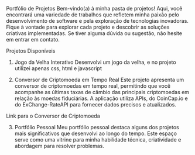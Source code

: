 
Portfólio de Projetos
Bem-vindo(a) à minha pasta de projetos! Aqui, você encontrará uma variedade de trabalhos que refletem minha paixão pelo desenvolvimento de software e pela exploração de tecnologias inovadoras. Fique à vontade para explorar cada projeto e descobrir as soluções criativas implementadas. Se tiver alguma dúvida ou sugestão, não hesite em entrar em contato.

Projetos Disponíveis
1. Jogo da Velha Interativo
Desenvolvi um jogo da velha, e no projeto utilizei apenas css, html e javascript


2. Conversor de Criptomoeda em Tempo Real
Este projeto apresenta um conversor de criptomoedas em tempo real, permitindo que você acompanhe as últimas taxas de câmbio das principais criptomoedas em relação às moedas fiduciárias. A aplicação utiliza APIs, do CoinCap.io e do ExChange-RateAPI para fornecer dados precisos e atualizados.

Link para o Conversor de Criptomoeda

3. Portfólio Pessoal
Meu portfólio pessoal destaca alguns dos projetos mais significativos que desenvolvi ao longo do tempo. Este espaço serve como uma vitrine para minha habilidade técnica, criatividade e abordagem para resolver problemas.
